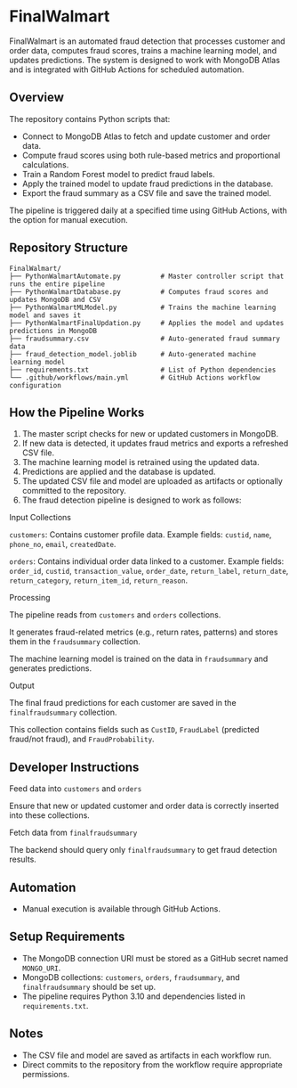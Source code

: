 # FinalWalmart

FinalWalmart is an automated fraud detection that processes customer and order data, computes fraud scores, trains a machine learning model, and updates predictions. The system is designed to work with MongoDB Atlas and is integrated with GitHub Actions for scheduled automation.

## Overview

The repository contains Python scripts that:

* Connect to MongoDB Atlas to fetch and update customer and order data.
* Compute fraud scores using both rule-based metrics and proportional calculations.
* Train a Random Forest model to predict fraud labels.
* Apply the trained model to update fraud predictions in the database.
* Export the fraud summary as a CSV file and save the trained model.

The pipeline is triggered daily at a specified time using GitHub Actions, with the option for manual execution.

## Repository Structure

```
FinalWalmart/
├── PythonWalmartAutomate.py          # Master controller script that runs the entire pipeline
├── PythonWalmartDatabase.py          # Computes fraud scores and updates MongoDB and CSV
├── PythonWalmartMLModel.py           # Trains the machine learning model and saves it
├── PythonWalmartFinalUpdation.py     # Applies the model and updates predictions in MongoDB
├── fraudsummary.csv                  # Auto-generated fraud summary data
├── fraud_detection_model.joblib      # Auto-generated machine learning model
├── requirements.txt                  # List of Python dependencies
└── .github/workflows/main.yml        # GitHub Actions workflow configuration
```

## How the Pipeline Works

1. The master script checks for new or updated customers in MongoDB.
2. If new data is detected, it updates fraud metrics and exports a refreshed CSV file.
3. The machine learning model is retrained using the updated data.
4. Predictions are applied and the database is updated.
5. The updated CSV file and model are uploaded as artifacts or optionally committed to the repository.
6. The fraud detection pipeline is designed to work as follows:

Input Collections

`customers`: Contains customer profile data. Example fields: `custid`, `name`, `phone_no`, `email`, `createdDate`.

`orders`: Contains individual order data linked to a customer. Example fields: `order_id`, `custid`, `transaction_value`, `order_date`, `return_label`, `return_date`, `return_category`, `return_item_id`, `return_reason`.

Processing

The pipeline reads from `customers` and `orders` collections.

It generates fraud-related metrics (e.g., return rates, patterns) and stores them in the `fraudsummary` collection.

The machine learning model is trained on the data in `fraudsummary` and generates predictions.

Output

The final fraud predictions for each customer are saved in the `finalfraudsummary` collection.

This collection contains fields such as `CustID`, `FraudLabel` (predicted fraud/not fraud), and `FraudProbability`.

## Developer Instructions
Feed data into `customers` and `orders`

Ensure that new or updated customer and order data is correctly inserted into these collections.

Fetch data from `finalfraudsummary`

The backend should query only `finalfraudsummary` to get fraud detection results.

## Automation

* Manual execution is available through GitHub Actions.

## Setup Requirements

* The MongoDB connection URI must be stored as a GitHub secret named `MONGO_URI`.
* MongoDB collections: `customers`, `orders`, `fraudsummary`, and `finalfraudsummary` should be set up.
* The pipeline requires Python 3.10 and dependencies listed in `requirements.txt`.

## Notes

* The CSV file and model are saved as artifacts in each workflow run.
* Direct commits to the repository from the workflow require appropriate permissions.
